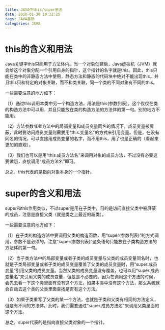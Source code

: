 ```yaml
---
title: JAVA中this/super用法
date: 2018-01-30 19:32:25
tags: JAVA基础
categories: JAVA
---
```


# this的含义和用法

Java关键字this只能用于方法体内。当一个对象创建后，Java虚拟机（JVM）就会给这个对象分配一个引用自身的指针，这个指针的名字就是this。因此，this只能在类中的非静态方法中使用，静态方法和静态的代码块中绝对不能出现this。并且this只和特定的对象关联，而不和类关联，同一个类的不同对象有不同的this。

一些需要注意的地方如下：

（1）通过this调用本类中另一个构造方法，用法是this(参数列表)，这个仅仅在类的构造方法中可以用，并且只能放在类的构造方法的方法体的第一句。别的地方不能用。

（2）方法参数或者方法中的局部变量和成员变量同名的情况下，成员变量被屏蔽，此时要访问成员变量则需要用“this.变量名”的方式来引用变量。但是，在没有同名的情况，可以直接用成员变量的名字，而不用this，用了也是正确的（看起来更加的直观）。

（3）我们也可以是用“this.成员方法名”来调用对象的成员方法，不过没有必要这要做哦，直接调用“成员方法名”即可。

总之，this代表的是指向对象本身的一个指针。

# super的含义和用法

super和this作用类似，不过super是用在子类中，目的是访问直接父类中被屏蔽的成员，注意是直接父类（就是类之上最近的超类）。

一些需要注意的地方如下：

（1）在子类的构造方法中要调用父类的构造函数，用“super(参数列表)”的方式调用，参数不是必须的。注意“super(参数列表)”这条语句只能放在子类构造方法的方法体的第一句。

（2）当子类方法中的局部变量或者子类的成员变量与父类的成员变量同名时，也就是子类局部变量或者子类的成员变量覆盖了父类的成员变量时，用“super.成员变量”引用父类的成员变量。当然父类的成员变量没有覆盖，也可以用“super.成员变量名”来引用父类的成员变量，但是是不必要的。因为在调用这个方法的时候，会先去看一下这个类里面有没有这个方法，如果本类中没有这个方法，那么系统就会自动去这个类的父类里面查找是否有这个方法。

（3）如果子类重写了父类的某一个方法，也就是子类和父类有相同的方法定义，但是有不同的方法体。此时，我们需要通过“super.成员方法名”来调用父类里面的这个方法。

总之，super代表的是指向直接父类对象的一个指针。
